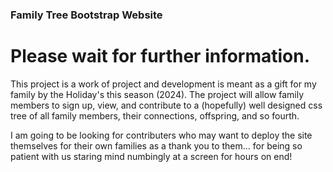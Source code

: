 ### Family Tree Bootstrap Website

# Please wait for further information.

This project is a work of project and development is meant as a gift for my family by the Holiday's this season (2024). The project will allow family members to sign up, view, and contribute to a (hopefully) well designed css tree of all family members, their connections, offspring, and so fourth.

I am going to be looking for contributers who may want to deploy the site themselves for their own families as a thank you to them... for being so patient with us staring mind numbingly at a screen for hours on end!
